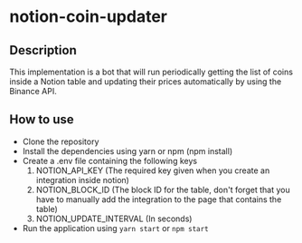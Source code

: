 # notion-coin-updater

## Description
This implementation is a bot that will run periodically getting the list of coins inside a Notion table and updating their prices automatically by using the Binance API.

## How to use
- Clone the repository
- Install the dependencies using yarn or npm (npm install)
- Create a .env file containing the following keys
  1. NOTION_API_KEY (The required key given when you create an integration inside notion)
  2. NOTION_BLOCK_ID (The block ID for the table, don't forget that you have to manually add the integration to the page that contains the table)
  3. NOTION_UPDATE_INTERVAL (In seconds)
- Run the application using `yarn start` or `npm start`

